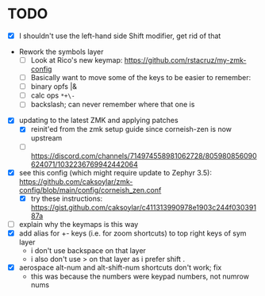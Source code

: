 # TODO

- [x] I shouldn't use the left-hand side Shift modifier, get rid of that
- Rework the symbols layer
  - [ ] Look at Rico's new keymap: https://github.com/rstacruz/my-zmk-config
  - [ ] Basically want to move some of the keys to be easier to remember:
  - [ ] binary opfs |&
  - [ ] calc ops `*+\-`
  - [ ] backslash; can never remember where that one is
- [x] updating to the latest ZMK and applying patches
  - [x] reinit'ed from the zmk setup guide since corneish-zen is now upstream
  - [ ] https://discord.com/channels/714974558981062728/805980856090624071/1032236769942442064
- [x] see this config (which might require update to Zephyr 3.5): https://github.com/caksoylar/zmk-config/blob/main/config/corneish_zen.conf
  - [x] try these instructions: https://gist.github.com/caksoylar/c411313990978e1903c244f03039187a
- [ ] explain why the keymaps is this way
- [x] add alias for +- keys (i.e. for zoom shortcuts) to top right keys of sym layer
  - i don't use backspace on that layer
  - i also don't use > on that layer as i prefer shift .
- [x] aerospace alt-num and alt-shift-num shortcuts don't work; fix
  - this was because the numbers were keypad numbers, not numrow nums

